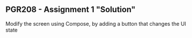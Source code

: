 ## PGR208 - Assignment 1 "Solution"

Modify the screen using Compose, by adding a button that changes the UI state


